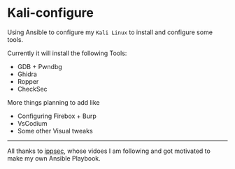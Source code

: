 # Kali-configure

Using Ansible to configure my `Kali Linux` to install and configure some tools.

Currently it will install the following Tools:
- GDB + Pwndbg
- Ghidra
- Ropper
- CheckSec

More things planning to add like
- Configuring Firebox + Burp
- VsCodium
- Some other Visual tweaks

---

All thanks to [ippsec](https://www.youtube.com/@ippsec), whose vidoes I am following and got motivated to make my own Ansible Playbook.
